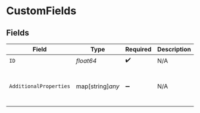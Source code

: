 # CustomFields


## Fields

| Field                          | Type                           | Required                       | Description                    | Example                        |
| ------------------------------ | ------------------------------ | ------------------------------ | ------------------------------ | ------------------------------ |
| `ID`                           | *float64*                      | :heavy_check_mark:             | N/A                            |                                |
| `AdditionalProperties`         | map[string]*any*               | :heavy_minus_sign:             | N/A                            | {<br/>"id": 0,<br/>"value": "string"<br/>} |